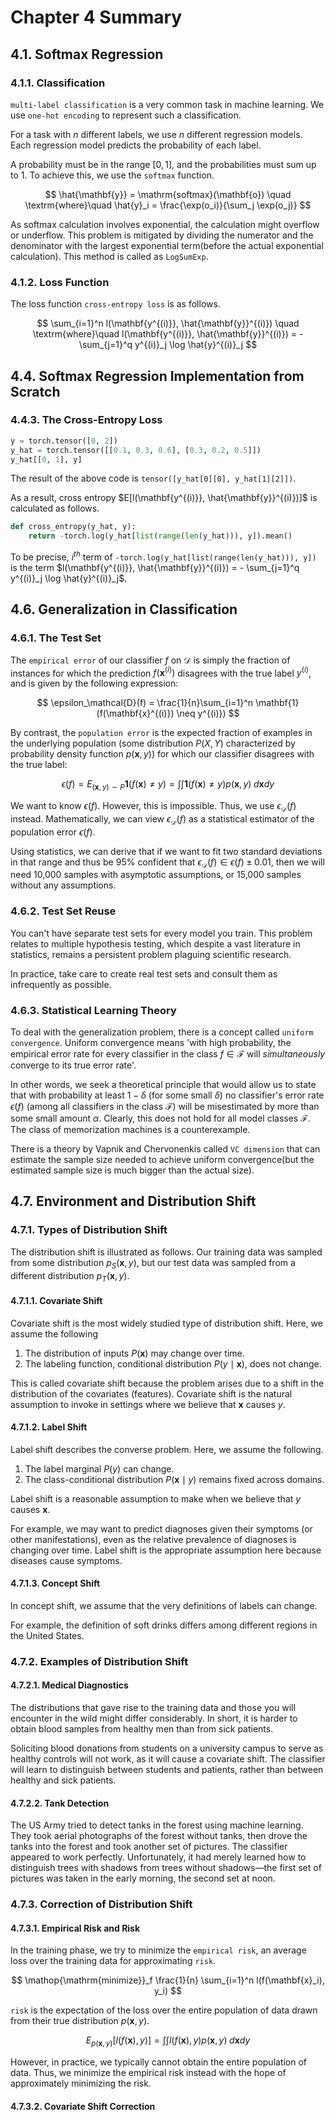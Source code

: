 # Chapter 4 Summary

## 4.1. Softmax Regression

### 4.1.1. Classification

`multi-label classification` is a very common task in machine learning. We use `one-hot encoding` to represent such a classification.

For a task with $n$ different labels, we use $n$ different regression models. Each regression model predicts the probability of each label.

A probability must be in the range $[0, 1]$, and the probabilities must sum up to $1$. To achieve this, we use the `softmax` function.

$$
    \hat{\mathbf{y}} = \mathrm{softmax}(\mathbf{o})
    \quad \textrm{where}\quad
    \hat{y}_i = \frac{\exp(o_i)}{\sum_j \exp(o_j)}
$$

As softmax calculation involves exponential, the calculation might overflow or underflow. This problem is mitigated by dividing the numerator and the denominator with the largest exponential term(before the actual exponential calculation). This method is called as `LogSumExp`.

### 4.1.2. Loss Function

The loss function `cross-entropy loss` is as follows.

$$
    \sum_{i=1}^n l(\mathbf{y^{(i)}}, \hat{\mathbf{y}}^{(i)})
    \quad \textrm{where}\quad
    l(\mathbf{y^{(i)}}, \hat{\mathbf{y}}^{(i)}) = - \sum_{j=1}^q y^{(i)}_j \log \hat{y}^{(i)}_j
$$

## 4.4. Softmax Regression Implementation from Scratch

### 4.4.3. The Cross-Entropy Loss

```python
y = torch.tensor([0, 2])
y_hat = torch.tensor([[0.1, 0.3, 0.6], [0.3, 0.2, 0.5]])
y_hat[[0, 1], y]
```

The result of the above code is `tensor([y_hat[0][0], y_hat[1][2]])`.

As a result, cross entropy $E[l(\mathbf{y^{(i)}}, \hat{\mathbf{y}}^{(i)})]$ is calculated as follows.

```python
def cross_entropy(y_hat, y):
    return -torch.log(y_hat[list(range(len(y_hat))), y]).mean()
```

To be precise, $i^{th}$ term of `-torch.log(y_hat[list(range(len(y_hat))), y])` is the term $l(\mathbf{y^{(i)}}, \hat{\mathbf{y}}^{(i)}) = - \sum_{j=1}^q y^{(i)}_j \log \hat{y}^{(i)}_j$.

## 4.6. Generalization in Classification

### 4.6.1. The Test Set

The `empirical error` of our classifier $f$ on $\mathcal{D}$ is simply the fraction of instances for which the prediction $f(\mathbf{x}^{(i)})$ disagrees with the true label $y^{(i)}$, and is given by the following expression:

$$
    \epsilon_\mathcal{D}(f) = \frac{1}{n}\sum_{i=1}^n \mathbf{1}(f(\mathbf{x}^{(i)}) \neq y^{(i)})
$$

By contrast, the `population error` is the expected fraction
of examples in the underlying population
(some distribution $P(X, Y)$  characterized
by probability density function $p(\mathbf{x},y)$)
for which our classifier disagrees
with the true label:

$$
    \epsilon(f)
    = E_{(\mathbf{x}, y) \sim P} \mathbf{1}(f(\mathbf{x}) \neq y) = \int\int \mathbf{1}(f(\mathbf{x}) \neq y) p(\mathbf{x}, y) \;d\mathbf{x} dy
$$

We want to know $\epsilon(f)$. However, this is impossible. Thus, we use $\epsilon_\mathcal{D}(f)$ instead. Mathematically, we can view $\epsilon_\mathcal{D}(f)$ as a statistical estimator of the population error $\epsilon(f)$.

Using statistics, we can derive that if we want to fit two standard deviations
in that range and thus be 95% confident that $\epsilon_\mathcal{D}(f) \in \epsilon(f) \pm 0.01$, then we will need 10,000 samples with asymptotic assumptions, or 15,000 samples without any assumptions.

### 4.6.2. Test Set Reuse

You can't have separate test sets for every model you train. This problem relates to multiple hypothesis testing, which despite a vast literature in statistics, remains a persistent problem plaguing scientific research.

In practice, take care to create real test sets and consult them as infrequently as possible.

### 4.6.3. Statistical Learning Theory

To deal with the generalization problem, there is a concept called `uniform convergence`. Uniform convergence means 'with high probability, the empirical error rate for every classifier in the class $f\in\mathcal{F}$ will *simultaneously* converge to its true error rate'.

In other words, we seek a theoretical principle that would allow us to state that with probability at least $1-\delta$ (for some small $\delta$) no classifier's error rate $\epsilon(f)$ (among all classifiers in the class $\mathcal{F}$) will be misestimated by more than some small amount $\alpha$. Clearly, this does not hold for all model classes $\mathcal{F}$. The class of memorization machines is a counterexample.

There is a theory by Vapnik and Chervonenkis called `VC dimension` that can estimate the sample size needed to achieve uniform convergence(but the estimated sample size is much bigger than the actual size).

## 4.7. Environment and Distribution Shift

### 4.7.1. Types of Distribution Shift

The distribution shift is illustrated as follows. Our training data was sampled from some distribution $p_S(\mathbf{x},y)$, but our test data was sampled from a different distribution $p_T(\mathbf{x},y)$.

#### 4.7.1.1. Covariate Shift

Covariate shift is the most widely studied type of distribution shift. Here, we assume the following

1. The distribution of inputs $P(\mathbf{x})$ may change over time.
2. The labeling function, conditional distribution $P(y \mid \mathbf{x})$, does not change.

This is called covariate shift because the problem arises due to a shift in the distribution of the covariates (features). Covariate shift is the natural assumption to invoke in settings where we believe that $\mathbf{x}$ causes $y$.

#### 4.7.1.2. Label Shift

Label shift describes the converse problem. Here, we assume the following. 

1. The label marginal $P(y)$ can change.
1. The class-conditional distribution $P(\mathbf{x} \mid y)$ remains fixed across domains.

Label shift is a reasonable assumption to make when we believe that $y$ causes $\mathbf{x}$.

For example, we may want to predict diagnoses given their symptoms (or other manifestations), even as the relative prevalence of diagnoses is changing over time. Label shift is the appropriate assumption here because diseases cause symptoms.

#### 4.7.1.3. Concept Shift

In concept shift, we assume that the very definitions of labels can change.

For example, the definition of soft drinks differs among different regions in the United States.

### 4.7.2. Examples of Distribution Shift

#### 4.7.2.1. Medical Diagnostics

The distributions that gave rise to the training data and those you will encounter in the wild might differ considerably. In short, it is harder to obtain blood samples from healthy men than from sick patients.

Soliciting blood donations from students on a university campus to serve as healthy controls will not work, as it will cause a covariate shift. The classifier will learn to distinguish between students and patients, rather than between healthy and sick patients.

#### 4.7.2.2. Tank Detection

The US Army tried to detect tanks in the forest using machine learning. They took aerial photographs of the forest without tanks, then drove the tanks into the forest and took another set of pictures. The classifier appeared to work perfectly. Unfortunately, it had merely learned how to distinguish trees with shadows from trees without shadows—the first set of pictures was taken in the early morning, the second set at noon.

### 4.7.3. Correction of Distribution Shift

#### 4.7.3.1. Empirical Risk and Risk

In the training phase, we try to minimize the `empirical risk`, an average loss over the training data for approximating `risk`.

$$
    \mathop{\mathrm{minimize}}_f \frac{1}{n} \sum_{i=1}^n l(f(\mathbf{x}_i), y_i)
$$

`risk` is the expectation of the loss over the entire population of data drawn from their true distribution $p(\mathbf{x},y)$.

$$
    E_{p(\mathbf{x}, y)} [l(f(\mathbf{x}), y)] = \int\int l(f(\mathbf{x}), y) p(\mathbf{x}, y) \;d\mathbf{x}dy
$$

However, in practice, we typically cannot obtain the entire population of data. Thus, we minimize the empirical risk instead with the hope of approximately minimizing the risk.

#### 4.7.3.2. Covariate Shift Correction


